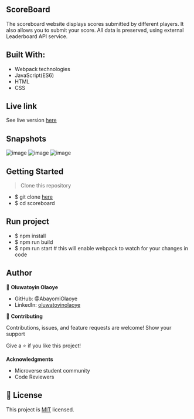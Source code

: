 ## ScoreBoard
The scoreboard website displays scores submitted by different players. It also allows you to submit your score. All data is preserved, using external Leaderboard API service.

## Built With:

  - Webpack technologies
  - JavaScript(ES6)
  - HTML
  - CSS
 
## Live link
See live version [here](https://abayomiolaoye.github.io/scoreboard/dist)

## Snapshots
![image](https://user-images.githubusercontent.com/99715640/197195794-3531c78b-5ddd-4d37-ab61-fed3db9c62a6.png)
![image](https://user-images.githubusercontent.com/99715640/197196130-09b9cb5c-aea4-492a-8466-6d5ccb80161e.png)
![image](https://user-images.githubusercontent.com/99715640/197196468-9d47615f-5f1f-4035-8f45-1873c554fa72.png)

## Getting Started
> Clone this repository

- $ git clone [here](https://www.github.com/AbayomiOlaoye/scoreboard)
- $ cd scoreboard

## Run project

- $ npm install
- $ npm run build
- $ npm run start # this will enable webpack to watch for your changes in code

## Author

👤 **Oluwatoyin Olaoye**

  - GitHub: @AbayomiOlaoye
  - LinkedIn: [oluwatoyinolaoye](https://www.linkedin.com/oluwatoyinolaoye)

🤝 **Contributing**

Contributions, issues, and feature requests are welcome!
Show your support

Give a ⭐️ if you like this project!

**Acknowledgments**

  - Microverse student community
  - Code Reviewers

 ## 📝 License

This project is [MIT](./LICENSE) licensed.
